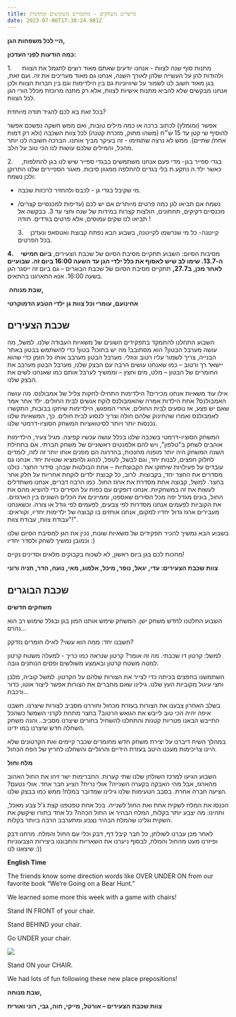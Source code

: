 ```yaml
---
title: מייצרים משחקים - מחומרים משומשים ומהדמיון
date: 2023-07-06T17:38:24.981Z
---
```

**היי לכל משפחות הגן,**

**כמה הודעות לפני העדכון:**

1.      מתנות סוף שנה לצוות - אנחנו יודעים שאתם מאוד רוצים לתגמל את הצוות ולהודות להן על העשייה שלהן לאורך השנה, אנחנו גם מאוד מעריכים את זה. ועם זאת, בגן מאוד חשוב לנו לשמור על שיוויוניות גם בין הילדימות וגם בין חברות הצוות ולכן אנחנו מבקשים שלא להביא מתנות אישיות לצוות, אלא רק מתנה מרוכזת מכלל הורי הגן לכל הצוות. 

בכל זאת בא לכם להגיד תודה מיוחדת? 

אפשר (ומומלץ) לכתוב ברכה או כמה מילים טובות, ואם ממש חשקה נפשכם אפשר להוסיף שי קטן עד 15 ש״ח (משהו מתוק, מזכרת קטנה) לכל צוות השכבה (ולא רק דמות אחת/ שתיים). ממש לא נרצה שתגזימו - זה בעיקר מביך אותנו. הברכה חשובה לנו יותר מהכל, והמילים שלכם עושות לנו הכי טוב על הלב.

2.     בגדי ספייר בגן- מדי פעם אנחנו משתמשים בבגדי ספייר שיש לנו בגן להחלפות, כאשר ילד.ה נתקע.ת בלי בגדים להחלפה ממגוון סיבות. מאגר הספיירים שלנו התרוקן ולכן נשמח: 

* מי שקיבל בגדי גן - לכבס ולהחזיר לרכזות שכבה. 
* נשמח אם תביאו לגן כמה פרטים מיותרים אם יש לכם (עדיפות למכנסיים קצרים/ מכנסיים דקיקים, תחתונים, חולצות קצרות במידות של שנה וחצי עד 3. בבקשה אל תביאו לנו שקים עמוסים, אלא פרטים בודדים. תודה ! 

  3.    קייטנה- כל מי שנרשמו לקייטנה, בשבוע הבא נפתח קבוצת ואטסאפ ונעדכן בכל הפרטים.

**4.**    מסיבות הסיום: השבוע תתקיים מסיבת הסיום של שכבת הצעירים, **ביום חמישי ה-13.7. שימו לב שיש לאסוף את כלל ילדי הגן עד השעה 16:00 ביום זה. שבועיים לאחר מכן, ב27.7,** תתקיים מסיבת הסיום של שכבת הבוגרים – גם ביום זה ייסגר הגן בשעה 16:00. אנא התארגנו בהתאים.

 **שבת מנוחה,**

**אחינועם, עומרי וכל צוות גן ילדי הטבע הדמוקרטי**

## **שכבת הצעירים**

השבוע התחלנו להתמקד בתפקידים השונים של משאיות העבודה שלנו. למשל, מה עושה מערבל הבטון? הוא מסתובב! מה יש בתוכו? בטון! כדי להשתמש בבטון באתר הבנייה, צריך לשמור עליו רטוב ונוזלי. מערבל הבטון מערבב אותו כל הזמן כדי שהוא יישאר רך ורטוב – כמו שאנחנו עושים הרבה עם הבצק שלנו, מערבל הבטון מערבב את החומרים של הבטון – מלט, מים וחצץ – וממשיך לערבל אותם כמו שאנחנו לשים את הבצק שלנו.

אילו עוד משאיות אנחנו מכירים? הילדימות התחילו לחקות צליל של אמבולנס. מה עושה האמבולנס? אחת הילדות אמרה שהאמבולנס לוקח אנשים לבית החולים. ילד אחר אמר שאם יש פצע, אז נוסעים לבית החולים. אחרי המפגש, הילדימות שיחקו בבובות, התקשרו לאמבולנס ואמרו שהתינוק שלהם חולה וצריך לנסוע לבית חולים. כך, המשאיות שלנו נכנסות יותר ויותר לסיטואציות המשחק הסוציו-דרמטי שלנו.

המשחק הסוציו-דרמטי בשכבה שלנו בכלל עושה עכשיו קפיצה. מגיל צעיר, הילדימות אוהבים לשחק ב"טלפון", ויש להם אלמנטים ראשוניים של משחק חברתי. אם בתחילת השנה המשחק היה יותר מופנה מחנכות, בהדרגה הם מפנים אותו יותר זה לזה, לומדים לחלוק חפצים, לבנות יחד, וגם לבשל, לטפל, לנהוג ולהמציא שטויות יחד. אנחנו גם עובדים על פעילויות שיחזקו את הקבוצתיות – אחת הבולטות שבהן: סידור החצר. כולנו מסדרים את החצר יחד, בקבוצות. לרוב, כל קבוצת ילדים לוקחת אחריות על חלק אחר בחצר. למשל, קבוצה אחת מסדרת את ארגז החול. כמו הרבה דברים, אנחנו משתדלים לעשות את זה במשחקיות. אנחנו דופקים עם כפות על הסירים כדי להוציא מהם את החול, בונים מגדל יפה מכל הסירים שאספנו, וממיינים את הכלים השונים בין הארגזים. את הקוביות לפעמים אנחנו מסדרות לפי צבעים, לפעמים לפי גודל או צורה. וכשאנחנו מעבירים ארגז גדול יחדיו למקום, אנחנו אוחזים בו קבוצה של ילדימות יחדיו, וקוראים: "עבודת צוות, עבודת צוות!".

בשבוע הבא נמשיך להכיר תפקידים של משאיות שונות, נכין את הגן למסיבת הסיום שלנו וכמובן נמשיך לשחק ולסדר יחדיו :)

מחכות לכם בגן ביום ראשון, לא לשכוח בקבוקים מלאים וסדינים נקיים!

**צוות שכבת הצעירים: עדי, יגאל, נופר, מיכל, אלמוג, מאי, נועה, הדר, תניה ורוני**

## **שכבת הבוגרים**

**משחקים חדשים** 

השבוע החלטנו לחדש משחק ישן. המשחק שימש אותנו המון בגן ובגלל שימוש רב הוא נהרס…  

חשבנו יחד: ממה הוא עשוי? לאילו חומרים נזדקק?

למשל: קרטון דו שכבתי. מה זה אומר? קרטון שנראה כמו כריך - למעלה משטח קרטון למטה משטח קרטון ובאמצע משולשים ופסים הנותנים גובה. 

השתמשנו בחפצים בכיתה כדי לצייר את הצורות שלהם על הקרטון. למשל קוביה, מלבן וחצי עיגול מקוביות העץ שלנו. גילינו שאם מחברים את הצורות אפשר ליצור אוטו, כדור ורכבת… 

בשלב האחרון צבענו את הצורות בעזרת מכחול וחוררנו מסביב לצורות שיצרנו. חשבנו איפה יהיה הכי טוב לייבש את הגואש הרטוב? בחצר מתחת לקרני השמש! כשהכל התייבש הבאנו פטריות קטנות והתחלנו להשחיל בחורים שיצרנו מסביב.. והנה משחק השחלה חדש שיצרנו במו ידינו.  

במהלך השיח דיברנו על יצירת משחק חדש מחומרים שכבר קיימים ואת הקרטונים שלא היינו צריכימות מעכנו היטב בעזרת הידיים והרגליים והשחלנו לחריץ של הפח הכחול. 

**מלח וחול** 

השבוע הגיעו למרכז השולחן שלנו שתי קערות. החברימות ישר זיהו את החול האהוב מהארגז, אבל מהי האבקה בקערה השנייה? אולי נריח? הציע חבר אחד. אולי נטעם? הציעה חברה אחרת. בסבב הטעימות שלנו גילינו שמדובר במלח! ממש כמו בבצק שלנו. 

הכנסו את המלח לשקית אחת ואת החול לשנייה. בכל אחת טפטפנו קצת ג'ל צבע מאכל, ותהינו: מה יצבע יותר בקלות, המלח הבהיר או החול הכהה? כל אחד בתורו שיקשק את השקית וגלינו שהמלח הבהיר נצבע ומתערבב הרבה ביותר בקלות. 

לאחר מכן עברנו לשולחן, כל חבר קיבל דף, דבק וכלי עם החול והמלח. מרחנו דבק ופיזרנו מעט מהחול והמלח, לבסוף ניערנו את השאריות והתבוננו ביצירות הצבעוניות שיצאנו לנו :)) 

**English Time**

The friends know some direction words like OVER UNDER ON from our favorite book “We’re Going on a Bear Hunt.”

We learned some more this week with a game with chairs!

Stand IN FRONT of your chair.

Stand BEHIND your chair. 

Go UNDER your chair.

![](/assets/pics/uploads/under.jpg)

Stand ON your CHAIR.

We had lots of fun following these new place prepositions!

**שבת מנוחה,**

**צוות שכבת הצעירים – אורטל, מייקי, חוה, גבי, רוני ואורית**